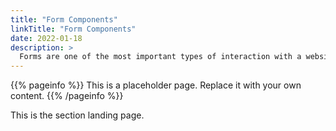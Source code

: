 ```yaml
---
title: "Form Components"
linkTitle: "Form Components"
date: 2022-01-18
description: >
  Forms are one of the most important types of interaction with a website or app. Since their aim is to enable users to make a purchase, subscribe to a service or sign up to create an account, it's important to make sure they are easy to complete and help increase conversion rates. Use the available elements to create forms which are well-structured and user-friendly.
---
```


{{% pageinfo %}}
This is a placeholder page. Replace it with your own content.
{{% /pageinfo %}}


This is the section landing page.

